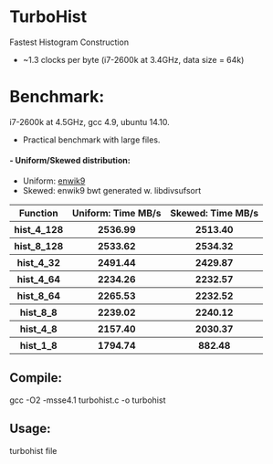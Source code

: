 TurboHist
=========

Fastest Histogram Construction
- ~1.3 clocks per byte (i7-2600k at 3.4GHz, data size = 64k)

# Benchmark:
i7-2600k at 4.5GHz, gcc 4.9, ubuntu 14.10.
- Practical benchmark with large files.

#### - Uniform/Skewed distribution: 
 - Uniform: [enwik9](http://mattmahoney.net/dc/text.html)
 - Skewed: enwik9 bwt generated w. libdivsufsort
 
<table>
<tr><th>Function</th><th>Uniform: Time MB/s</th><th>Skewed: Time MB/s</th></tr>
<tr><th>hist_4_128</th><th>2536.99</th><th>2513.40</th></tr>
<tr><th>hist_8_128</th><th>2533.62</th><th>2534.32</th></tr>
<tr><th>hist_4_32</th><th>2491.44</th><th>2429.87</th></tr>
<tr><th>hist_4_64</th><th>2234.26</th><th>2232.57</th></tr>
<tr><th>hist_8_64</th><th>2265.53</th><th>2232.52</th></tr>
<tr><th>hist_8_8</th><th>2239.02</th><th>2240.12</th></tr>
<tr><th>hist_4_8</th><th>2157.40</th><th>2030.37</th></tr>
<tr><th>hist_1_8</th><th>1794.74</th><th>882.48</th></tr>
</table>

## Compile:
  gcc -O2 -msse4.1 turbohist.c -o turbohist

## Usage:
  turbohist file
  
